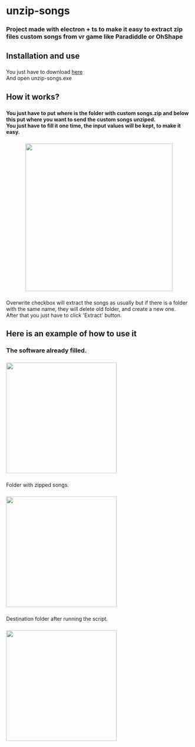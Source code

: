 <h1 align="left">unzip-songs</h1>

###

<h3 align="left">Project made with electron + ts to make it easy to extract zip files custom songs from vr game like Paradiddle or OhShape</h3>

###

<p align="left"></p>

###

<h2 align="left">Installation and use</h2>

###

<p align="left">You just have to download <a target="_blank" href="https://drive.google.com/u/0/uc?id=1sruc7OPuO0ZYxvUPBOiQHZInuaLRYhgT&export=download">here</a><br>And open unzip-songs.exe</p>

###

<h2 align="left">How it works?</h2>

###

<h4 align="left">You just have to put where is the folder with custom songs.zip and below this put where you want to send the custom songs unziped.<br>You just have to fill it one time, the input values will be kept, to make it easy.</h4>

###

<div align="center">
  <img height="400" src="https://i.ibb.co/BfL5wz0/dashboard.png"  />
</div>

###

<p align="left">Overwrite checkbox will extract the songs as usually but if there is a folder with the same name, they will delete old folder, and create a new one.<br>After that you just have to click 'Extract' button.</p>

###

<h2 align="left">Here is an example of how to use it</h2>

###

<h3 align="left">The software already filled.</h3>

###

<div align="left">
  <img height="300" src="https://i.ibb.co/qpJ05Xb/example0.png"  />
</div>

###

<p align="left">Folder with zipped songs.</p>

###

<div align="left">
  <img height="300" src="https://i.ibb.co/v3s89q6/example1.png"  />
</div>

###

<p align="left">Destination folder after running the script.</p>

###

<div align="left">
  <img height="300" src="https://i.ibb.co/wchsTLf/example2.png"  />
</div>

###

